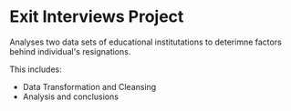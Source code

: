 # Exit Interviews Project

Analyses two data sets of educational institutations to deterimne factors behind individual's resignations.

This includes:
* Data Transformation and Cleansing 
* Analysis and conclusions


